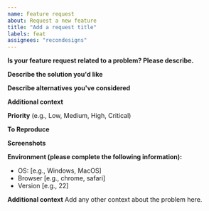 ```yaml
---
name: Feature request
about: Request a new feature
title: "Add a request title"
labels: feat
assignees: "recondesigns"
---
```


**Is your feature request related to a problem? Please describe.**

**Describe the solution you'd like**

**Describe alternatives you've considered**

**Additional context**

**Priority**
(e.g., Low, Medium, High, Critical)

**To Reproduce**

**Screenshots**

**Environment (please complete the following information):**

- OS: [e.g., Windows, MacOS]
- Browser [e.g., chrome, safari]
- Version [e.g., 22]

**Additional context**
Add any other context about the problem here.
